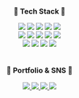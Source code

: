 <div align=center>
	<h3>📌 Tech Stack 📌</h3>
</div>
<div align="center">
  <span><img src="https://img.shields.io/badge/-HTML5-E34F26?style=for-the-badge&logo=HTML5&logoColor=white"></span>
  <span><img src="https://img.shields.io/badge/-CSS3-1572B6?style=for-the-badge&logo=CSS3&logoColor=white"></span>
  <span><img src="https://img.shields.io/badge/-JavaScript-F7DF1E?style=for-the-badge&logo=JavaScript&logoColor=white"></span>
  <span><img src="https://img.shields.io/badge/-Sass-CC6699?style=for-the-badge&logo=Sass&logoColor=white"></span>
  <span><img src="https://img.shields.io/badge/-gulp-CF4647?style=for-the-badge&logo=Gulp&logoColor=white"></span>
  <br />
  <span><img src="https://img.shields.io/badge/TypeScript-007ACC?style=for-the-badge&logo=typescript&logoColor=white"></span>
  <span><img src="https://img.shields.io/badge/-React-61DAFB?style=for-the-badge&logo=React&logoColor=white"></span>
  <span><img src="https://img.shields.io/badge/-ReactRouter-23F7DF1E?style=for-the-badge&logo=ReactRouter&logoColor=white&color=CA4245"></span>
  <span><img src="https://img.shields.io/badge/-Next.js-23F7DF1E?style=for-the-badge&logo=Next.js&logoColor=white&color=000000"></span>
  <span><img src="https://img.shields.io/badge/-styledComponents-23F7DF1E?style=for-the-badge&logo=styledComponents&logoColor=white&color=DB7093"></span>
  <br />
  <span><img src="https://img.shields.io/badge/-ReactQuery-61DAFB?style=for-the-badge&logo=ReactQuery&logoColor=white"></span>
  <span><img src="https://img.shields.io/badge/-tailwind-06B6D4?style=for-the-badge&logo=TailwindCss&logoColor=white"></span>
  <span><img src="https://img.shields.io/badge/-Jest-C21325?style=for-the-badge&logo=Jest&logoColor=white"></span>
  <span><img src="https://img.shields.io/badge/-TestingLibrary-E33332?style=for-the-badge&logo=TestingLibrary&logoColor=white"></span>
</div>
<br>
<div align=center>
	<h3>🌊 Portfolio & SNS 🌊</h3>
</div>
<div align=center>
	<a href="http://bibiboy.co.kr">
		<img src="https://img.shields.io/badge/Portfolio-FF3633?style=for-the-badge&logo=Micro.blog&logoColor=white" />
	</a>
	<a href="https://velog.io/@bibiboy">
		<img src="https://img.shields.io/badge/velog-20C997?style=for-the-badge&logo=Velog&logoColor=white" />
	</a>
	<a href="https://www.instagram.com/barnesquiat/">
		<img src="https://img.shields.io/badge/instagram-E4405F?style=for-the-badge&logo=Instagram&logoColor=white" />
	</a>
	<a href="mailto:barnesquiat@gmail.com">
		<img src="https://img.shields.io/badge/Mail-EA4335?style=for-the-badge&logo=Gmail&logoColor=white" />
	</a>
	<br>
</div>
<br />
<br />
<!--
<div align=center>
  <img src="https://github-readme-stats.vercel.app/api?username=chromeheartz&show_icons=true">
</div>
-->

<!--
## Github Stats  
<table><tr><td valign="top" width="50%">

<img src="https://github-readme-stats.vercel.app/api?username=chromeheartz&show_icons=true&count_private=true&hide_border=true" align="left" style="width: 100%" />

	</td><td valign="top" width="50%">

<img src="https://github-readme-stats.vercel.app/api/top-langs/?username=chromeheartz&hide_border=true&layout=compact" align="left" style="width: 100%" />

</td></tr></table>  

<br/>  

-->
